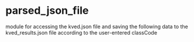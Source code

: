 # parsed_json_file
module for accessing the kved.json file and saving the following data to the kved_results.json file according to the user-entered classCode 
